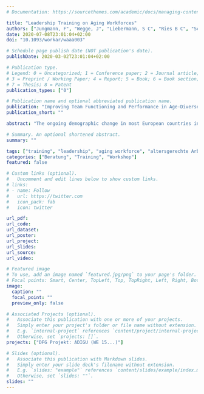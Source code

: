 ```yaml
---
# Documentation: https://sourcethemes.com/academic/docs/managing-content/

title: "Leadership Training on Aging Workforces"
authors: ["Jungmann, F", "Wegge, J", "Liebermann, S C", "Ries B C", "Schmidt K-H"]
date: 2020-07-08T23:01:04+02:00
doi: "10.1093/workar/waaa003"

# Schedule page publish date (NOT publication's date).
publishDate: 2020-03-02T23:01:04+02:00

# Publication type.
# Legend: 0 = Uncategorized; 1 = Conference paper; 2 = Journal article;
# 3 = Preprint / Working Paper; 4 = Report; 5 = Book; 6 = Book section;
# 7 = Thesis; 8 = Patent
publication_types: ["0"]

# Publication name and optional abbreviated publication name.
publication: "Improving Team Functioning and Performance in Age-Diverse Teams: Evaluation of a Leadership Training"
publication_short: ""

abstract: "The ongoing demographic change in most European countries increases the proportion of older employees and the prevalence of age diversity in work groups. As the diversity literature supports theories predicting negative effects of age diversity in teams, practical interest is growing how to influence these groups to perform at their best. In this article, we present a model of productivity in age-diverse teams, which we used as the platform for conceptualizing a new training for leaders. The training aims at improving attitudes toward older employees, appreciation of team diversity, and performance in age-diverse teams. We evaluated this training in a public administration in Germany with a training–waiting control group design (47 leaders, 221 employees) including a follow-up measure after 1 year. Results revealed that the training increased appreciation of age diversity and reduced age stereotypes in leaders. Team members’ ratings of age stereotypes and conflicts were also positively influenced, in particular for younger team members who suffer most from working in age-diverse teams. Thus, the newly developed training is a recommendable intervention for leaders of age-diverse teams."

# Summary. An optional shortened abstract.
summary: ""

tags: ["training", "leadership", "aging workforce", "altersgerechte Arbeit", "alternsgerechte Arbeit", "alternsgerechte Führung", "demographischer Wandel"]
categories: ["Beratung", "Training", "Workshop"]
featured: false

# Custom links (optional).
#   Uncomment and edit lines below to show custom links.
# links:
# - name: Follow
#   url: https://twitter.com
#   icon_pack: fab
#   icon: twitter

url_pdf:
url_code:
url_dataset:
url_poster:
url_project:
url_slides:
url_source:
url_video:

# Featured image
# To use, add an image named `featured.jpg/png` to your page's folder. 
# Focal points: Smart, Center, TopLeft, Top, TopRight, Left, Right, BottomLeft, Bottom, BottomRight.
image:
  caption: ""
  focal_point: ""
  preview_only: false

# Associated Projects (optional).
#   Associate this publication with one or more of your projects.
#   Simply enter your project's folder or file name without extension.
#   E.g. `internal-project` references `content/project/internal-project/index.md`.
#   Otherwise, set `projects: []`.
projects: ["DFG Projekt: ADIGU (WE 15...)"]

# Slides (optional).
#   Associate this publication with Markdown slides.
#   Simply enter your slide deck's filename without extension.
#   E.g. `slides: "example"` references `content/slides/example/index.md`.
#   Otherwise, set `slides: ""`.
slides: ""
---
```

